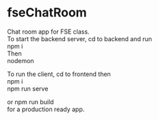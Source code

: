 # fseChatRoom
Chat room app for FSE class.  
To start the backend server, cd to backend and run  
npm i  
Then   
nodemon  


To run the client, cd to frontend then  
npm i  
npm run serve  

or 
npm run build  
for a production ready app.
